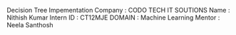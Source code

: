 Decision Tree Impementation 
Company : CODO TECH IT SOUTIONS 
Name    : Nithish Kumar 
Intern ID : CT12MJE
DOMAIN : Machine Learning
Mentor : Neela Santhosh

